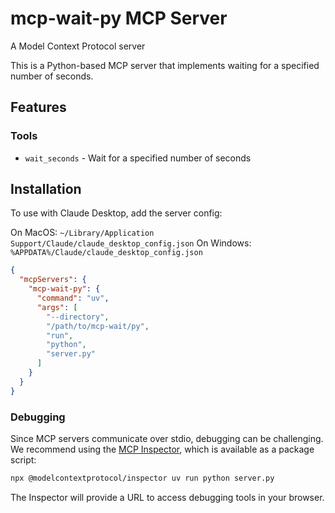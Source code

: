 # mcp-wait-py MCP Server

A Model Context Protocol server

This is a Python-based MCP server that implements waiting for a specified number of seconds.

## Features

### Tools
- `wait_seconds` - Wait for a specified number of seconds

## Installation

To use with Claude Desktop, add the server config:

On MacOS: `~/Library/Application Support/Claude/claude_desktop_config.json`
On Windows: `%APPDATA%/Claude/claude_desktop_config.json`

```json
{
  "mcpServers": {
    "mcp-wait-py": {
      "command": "uv",
      "args": [
        "--directory",
        "/path/to/mcp-wait/py",
        "run",
        "python",
        "server.py"
      ]
    }
  }
}
```

### Debugging

Since MCP servers communicate over stdio, debugging can be challenging. We recommend using the [MCP Inspector](https://github.com/modelcontextprotocol/inspector), which is available as a package script:

```bash
npx @modelcontextprotocol/inspector uv run python server.py
```

The Inspector will provide a URL to access debugging tools in your browser.
